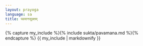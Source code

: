```yaml
---
layout: prayoga
language: sa
title: पवमानसूक्तम्
---
```


{% capture my_include %}{% include sukta/pavamana.md %}{% endcapture %}
{{ my_include | markdownify }}
